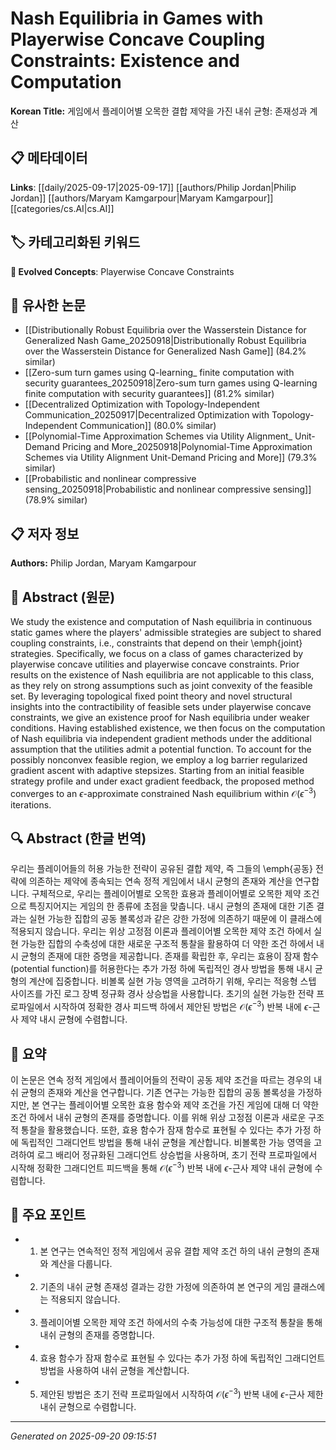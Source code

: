 # Nash Equilibria in Games with Playerwise Concave Coupling Constraints: Existence and Computation

**Korean Title:** 게임에서 플레이어별 오목한 결합 제약을 가진 내쉬 균형: 존재성과 계산

## 📋 메타데이터

**Links**: [[daily/2025-09-17|2025-09-17]] [[authors/Philip Jordan|Philip Jordan]] [[authors/Maryam Kamgarpour|Maryam Kamgarpour]] [[categories/cs.AI|cs.AI]]

## 🏷️ 카테고리화된 키워드
**🚀 Evolved Concepts**: Playerwise Concave Constraints

## 🔗 유사한 논문
- [[Distributionally Robust Equilibria over the Wasserstein Distance for Generalized Nash Game_20250918|Distributionally Robust Equilibria over the Wasserstein Distance for Generalized Nash Game]] (84.2% similar)
- [[Zero-sum turn games using Q-learning_ finite computation with security guarantees_20250918|Zero-sum turn games using Q-learning finite computation with security guarantees]] (81.2% similar)
- [[Decentralized Optimization with Topology-Independent Communication_20250917|Decentralized Optimization with Topology-Independent Communication]] (80.0% similar)
- [[Polynomial-Time Approximation Schemes via Utility Alignment_ Unit-Demand Pricing and More_20250918|Polynomial-Time Approximation Schemes via Utility Alignment Unit-Demand Pricing and More]] (79.3% similar)
- [[Probabilistic and nonlinear compressive sensing_20250918|Probabilistic and nonlinear compressive sensing]] (78.9% similar)

## 📋 저자 정보

**Authors:** Philip Jordan, Maryam Kamgarpour

## 📄 Abstract (원문)

We study the existence and computation of Nash equilibria in continuous
static games where the players' admissible strategies are subject to shared
coupling constraints, i.e., constraints that depend on their \emph{joint}
strategies. Specifically, we focus on a class of games characterized by
playerwise concave utilities and playerwise concave constraints. Prior results
on the existence of Nash equilibria are not applicable to this class, as they
rely on strong assumptions such as joint convexity of the feasible set. By
leveraging topological fixed point theory and novel structural insights into
the contractibility of feasible sets under playerwise concave constraints, we
give an existence proof for Nash equilibria under weaker conditions. Having
established existence, we then focus on the computation of Nash equilibria via
independent gradient methods under the additional assumption that the utilities
admit a potential function. To account for the possibly nonconvex feasible
region, we employ a log barrier regularized gradient ascent with adaptive
stepsizes. Starting from an initial feasible strategy profile and under exact
gradient feedback, the proposed method converges to an $\epsilon$-approximate
constrained Nash equilibrium within $\mathcal{O}(\epsilon^{-3})$ iterations.

## 🔍 Abstract (한글 번역)

우리는 플레이어들의 허용 가능한 전략이 공유된 결합 제약, 즉 그들의 \emph{공동} 전략에 의존하는 제약에 종속되는 연속 정적 게임에서 내시 균형의 존재와 계산을 연구합니다. 구체적으로, 우리는 플레이어별로 오목한 효용과 플레이어별로 오목한 제약 조건으로 특징지어지는 게임의 한 종류에 초점을 맞춥니다. 내시 균형의 존재에 대한 기존 결과는 실현 가능한 집합의 공동 볼록성과 같은 강한 가정에 의존하기 때문에 이 클래스에 적용되지 않습니다. 우리는 위상 고정점 이론과 플레이어별 오목한 제약 조건 하에서 실현 가능한 집합의 수축성에 대한 새로운 구조적 통찰을 활용하여 더 약한 조건 하에서 내시 균형의 존재에 대한 증명을 제공합니다. 존재를 확립한 후, 우리는 효용이 잠재 함수(potential function)를 허용한다는 추가 가정 하에 독립적인 경사 방법을 통해 내시 균형의 계산에 집중합니다. 비볼록 실현 가능 영역을 고려하기 위해, 우리는 적응형 스텝 사이즈를 가진 로그 장벽 정규화 경사 상승법을 사용합니다. 초기의 실현 가능한 전략 프로파일에서 시작하여 정확한 경사 피드백 하에서 제안된 방법은 $\mathcal{O}(\epsilon^{-3})$ 반복 내에 $\epsilon$-근사 제약 내시 균형에 수렴합니다.

## 📝 요약

이 논문은 연속 정적 게임에서 플레이어들의 전략이 공동 제약 조건을 따르는 경우의 내쉬 균형의 존재와 계산을 연구합니다. 기존 연구는 가능한 집합의 공동 볼록성을 가정하지만, 본 연구는 플레이어별 오목한 효용 함수와 제약 조건을 가진 게임에 대해 더 약한 조건 하에서 내쉬 균형의 존재를 증명합니다. 이를 위해 위상 고정점 이론과 새로운 구조적 통찰을 활용했습니다. 또한, 효용 함수가 잠재 함수로 표현될 수 있다는 추가 가정 하에 독립적인 그래디언트 방법을 통해 내쉬 균형을 계산합니다. 비볼록한 가능 영역을 고려하여 로그 배리어 정규화된 그래디언트 상승법을 사용하며, 초기 전략 프로파일에서 시작해 정확한 그래디언트 피드백을 통해 $\mathcal{O}(\epsilon^{-3})$ 반복 내에 $\epsilon$-근사 제약 내쉬 균형에 수렴합니다.

## 🎯 주요 포인트

- 1. 본 연구는 연속적인 정적 게임에서 공유 결합 제약 조건 하의 내쉬 균형의 존재와 계산을 다룹니다.

- 2. 기존의 내쉬 균형 존재성 결과는 강한 가정에 의존하여 본 연구의 게임 클래스에는 적용되지 않습니다.

- 3. 플레이어별 오목한 제약 조건 하에서의 수축 가능성에 대한 구조적 통찰을 통해 내쉬 균형의 존재를 증명합니다.

- 4. 효용 함수가 잠재 함수로 표현될 수 있다는 추가 가정 하에 독립적인 그래디언트 방법을 사용하여 내쉬 균형을 계산합니다.

- 5. 제안된 방법은 초기 전략 프로파일에서 시작하여 $\mathcal{O}(\epsilon^{-3})$ 반복 내에 $\epsilon$-근사 제한 내쉬 균형으로 수렴합니다.

---

*Generated on 2025-09-20 09:15:51*